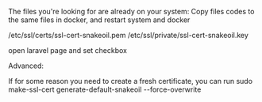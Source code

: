 The files you're looking for are already on your system:
Copy files codes to the same files in docker, and restart system and docker

/etc/ssl/certs/ssl-cert-snakeoil.pem
/etc/ssl/private/ssl-cert-snakeoil.key

open laravel page and set checkbox

Advanced:

If for some reason you need to create a fresh certificate, you can run
sudo make-ssl-cert generate-default-snakeoil --force-overwrite 

